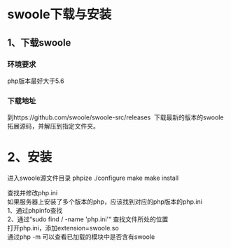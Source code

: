# swoole下载与安装
## 1、下载swoole
### 环境要求
php版本最好大于5.6
### 下载地址
到https://github.com/swoole/swoole-src/releases  下载最新的版本的swoole拓展源码，并解压到指定文件夹。
# 2、安装
进入swoole源文件目录
phpize
./configure
make
make install

查找并修改php.ini  
	如果服务器上安装了多个版本的php，应该找到对应的php版本的php.ini  
	1、通过phpinfo查找  
	2、通过“sudo find / -name 'php.ini'“ 查找文件所处的位置  
	打开php.ini，添加extension=swoole.so  
	通过php -m 可以查看已加载的模块中是否含有swoole  




